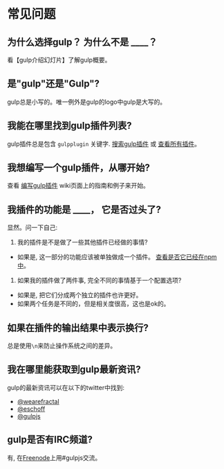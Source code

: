 # 常见问题

## 为什么选择gulp？ 为什么不是 ____？

看【gulp介绍幻灯片】了解gulp概要。

## 是"gulp"还是"Gulp"?

gulp总是小写的。唯一例外是gulp的logo中gulp是大写的。

## 我能在哪里找到gulp插件列表?

gulp插件总是包含 `gulpplugin` 关键字. [搜索gulp插件][search-gulp-plugins] 或 [查看所有插件][npm plugin search]。

## 我想编写一个gulp插件，从哪开始?

查看 [编写gulp插件] wiki页面上的指南和例子来开始。

## 我插件的功能是 ____， 它是否过头了?

显然。问一下自己:

1. 我的插件是不是做了一些其他插件已经做的事情?
  - 如果是, 这一部分的功能应该被单独做成一个插件。 [查看是否它已经在npm中][npm plugin search]。
1. 如果我的插件做了两件事, 完全不同的事情基于一个配置选项?
  - 如果是, 把它们分成两个独立的插件也许更好。
  - 如果两个任务是不同的，但是相关度很高，这也是ok的。

## 如果在插件的输出结果中表示换行?

总是使用`\n`来防止操作系统之间的差异。

## 我在哪里能获取到gulp最新资讯?

gulp的最新资讯可以在以下的twitter中找到:

- [@wearefractal](https://twitter.com/wearefractal)
- [@eschoff](https://twitter.com/eschoff)
- [@gulpjs](https://twitter.com/gulpjs)

## gulp是否有IRC频道?

有, 在[Freenode]上用#gulpjs交流。

[编写gulp插件]: ./writing-a-plugin/README.md
[gulp介绍幻灯片]: http://slid.es/contra/gulp
[Freenode]: http://freenode.net/
[search-gulp-plugins]: http://gulpjs.com/plugins/
[npm plugin search]: https://npmjs.org/browse/keyword/gulpplugin
